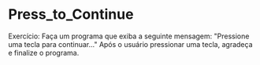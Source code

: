 # Press_to_Continue
Exercício: Faça um programa que exiba a seguinte mensagem:  "Pressione uma tecla para continuar..." Após o usuário pressionar uma tecla, agradeça e finalize o programa.
